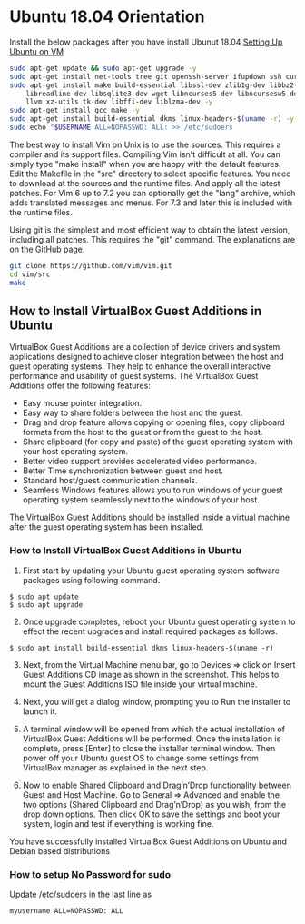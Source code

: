 # Ubuntu 18.04 Orientation

Install the below packages after you have install Ubunut 18.04
[Setting Up Ubuntu on VM ](https://dev.to/awwsmm/setting-up-an-ubuntu-vm-on-windows-server-2g23)

```sh
sudo apt-get update && sudo apt-get upgrade -y
sudo apt-get install net-tools tree git openssh-server ifupdown ssh curl yum -y
sudo apt-get install make build-essential libssl-dev zlib1g-dev libbz2-dev \
    libreadline-dev libsqlite3-dev wget libncurses5-dev libncursesw5-dev \
    llvm xz-utils tk-dev libffi-dev liblzma-dev -y
sudo apt-get install gcc make -y
sudo apt-get install build-essential dkms linux-headers-$(uname -r) -y
sudo echo "$USERNAME ALL=NOPASSWD: ALL: >> /etc/sudoers
```
The best way to install Vim on Unix is to use the sources. This requires a compiler and its support files. Compiling Vim isn't difficult at all. You can simply type "make install" when you are happy with the default features. Edit the Makefile in the "src" directory to select specific features.
You need to download at the sources and the runtime files. And apply all the latest patches. For Vim 6 up to 7.2 you can optionally get the "lang" archive, which adds translated messages and menus. For 7.3 and later this is included with the runtime files.

Using git is the simplest and most efficient way to obtain the latest version, including all patches. This requires the "git" command.
The explanations are on the GitHub page.

```sh
git clone https://github.com/vim/vim.git
cd vim/src
make

```


## How to Install VirtualBox Guest Additions in Ubuntu
VirtualBox Guest Additions are a collection of device drivers and system applications designed to achieve closer integration between the host and guest operating systems. They help to enhance the overall interactive performance and usability of guest systems.
The VirtualBox Guest Additions offer the following features:
+ Easy mouse pointer integration.
+ Easy way to share folders between the host and the guest.
+ Drag and drop feature allows copying or opening files, copy clipboard formats from the host to the guest or from the guest to the host.
+ Share clipboard (for copy and paste) of the guest operating system with your host operating system.
+ Better video support provides accelerated video performance.
+ Better Time synchronization between guest and host.
+ Standard host/guest communication channels.
+ Seamless Windows features allows you to run windows of your guest operating system seamlessly next to the windows of your host.

The VirtualBox Guest Additions should be installed inside a virtual machine after the guest operating system has been installed.

### How to Install VirtualBox Guest Additions in Ubuntu
1. First start by updating your Ubuntu guest operating system software packages using following command.
```
$ sudo apt update
$ sudo apt upgrade
```
2. Once upgrade completes, reboot your Ubuntu guest operating system to effect the recent upgrades and install required packages as follows.
```
$ sudo apt install build-essential dkms linux-headers-$(uname -r)
```
3. Next, from the Virtual Machine menu bar, go to Devices => click on Insert Guest Additions CD image as shown in the screenshot. This helps to mount the Guest Additions ISO file inside your virtual machine.

4. Next, you will get a dialog window, prompting you to Run the installer to launch it.

5. A terminal window will be opened from which the actual installation of VirtualBox Guest Additions will be performed. Once the installation is complete, press [Enter] to close the installer terminal window. Then power off your Ubuntu guest OS to change some settings from VirtualBox manager as explained in the next step.

6. Now to enable Shared Clipboard and Drag’n’Drop functionality between Guest and Host Machine. Go to General => Advanced and enable the two options (Shared Clipboard and Drag’n’Drop) as you wish, from the drop down options. Then click OK to save the settings and boot your system, login and test if everything is working fine.

You have successfully installed VirtualBox Guest Additions on Ubuntu and Debian based distributions

### How to setup No Password for sudo
Update /etc/sudoers in the last line as
```
myusername ALL=NOPASSWD: ALL
```
